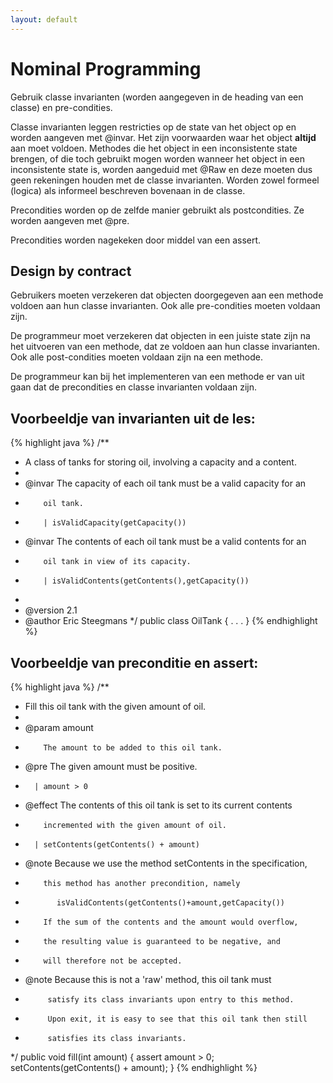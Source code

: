 ```yaml
---
layout: default
---
```


# Nominal Programming

Gebruik classe invarianten (worden aangegeven in de heading van een classe) en pre-condities.

Classe invarianten leggen restricties op de state van het object op en worden aangeven met @invar. Het zijn voorwaarden waar het object **altijd** aan moet voldoen. Methodes die het object in een inconsistente state brengen, of die toch gebruikt mogen worden wanneer het object in een inconsistente state is, worden aangeduid met @Raw en deze moeten dus geen rekeningen houden met de classe invarianten. Worden zowel formeel (logica) als informeel beschreven bovenaan in de classe.

Precondities worden op de zelfde manier gebruikt als postcondities. Ze worden aangeven met @pre.

Precondities worden nagekeken door middel van een assert.

<!--more-->

## Design by contract

Gebruikers moeten verzekeren dat objecten doorgegeven aan een methode voldoen aan hun classe invarianten. Ook alle pre-condities moeten voldaan zijn.

De programmeur moet verzekeren dat objecten in een juiste state zijn na het uitvoeren van een methode, dat ze voldoen aan hun classe invarianten. Ook alle post-condities moeten voldaan zijn na een methode.

De programmeur kan bij het implementeren van een methode er van uit gaan dat de precondities en classe invarianten voldaan zijn.

## Voorbeeldje van invarianten uit de les:

{% highlight java %}
/**
* A class of tanks for storing oil, involving a capacity and a content.
*
* @invar  The capacity of each oil tank must be a valid capacity for an
*         oil tank.
*         | isValidCapacity(getCapacity())
* @invar  The contents of each oil tank must be a valid contents for an
*         oil tank in view of its capacity.
*         | isValidContents(getContents(),getCapacity())
*
* @version  2.1
* @author   Eric Steegmans
*/
public class OilTank {
    . . .
}
{% endhighlight %}


## Voorbeeldje van preconditie en assert:

{% highlight java %}
/**
* Fill this oil tank with the given amount of oil.
*
* @param  amount
*         The amount to be added to this oil tank.
* @pre    The given amount must be positive.
*       | amount > 0
* @effect The contents of this oil tank is set to its current contents
*         incremented with the given amount of oil.
*       | setContents(getContents() + amount)
* @note   Because we use the method setContents in the specification,
*         this method has another precondition, namely
*            isValidContents(getContents()+amount,getCapacity())
*         If the sum of the contents and the amount would overflow,
*         the resulting value is guaranteed to be negative, and
*         will therefore not be accepted.
* @note   Because this is not a 'raw' method, this oil tank must
* 		   satisfy its class invariants upon entry to this method.
* 		   Upon exit, it is easy to see that this oil tank then still
* 		   satisfies its class invariants.
*/
public void fill(int amount) {
    assert amount > 0;
    setContents(getContents() + amount);
}
{% endhighlight %}
